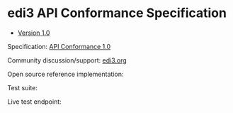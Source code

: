 # edi3 API Conformance Specification

 * [Version 1.0](/docs/1.0/index.md)
 
Specification: [API Conformance 1.0](http://edi3.org/specs/edi3-api-conformance/1.0/)

Community discussion/support: [edi3.org](http://edi3.org)

Open source reference implementation: 

Test suite: 

Live test endpoint: 
